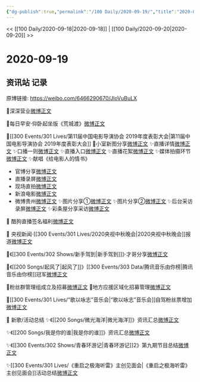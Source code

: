 ```yaml
---
{"dg-publish":true,"permalink":"/100 Daily/2020-09-19/","title":"2020-09-19","created":"2023-04-07T22:19:41.572+08:00","updated":"2023-04-07T22:22:06.164+08:00"}
---
```



<< [[100 Daily/2020-09-18\|2020-09-18]] | [[100 Daily/2020-09-20\|2020-09-20]] >>

# 2020-09-19

## 资讯站 记录

原博链接: https://weibo.com/6466290670/JloVuBuLX

💫深深营业[微博正文](https://m.weibo.cn/6466290670/4550465310428519)



💫每日早安·仰卧起坐版《荒城渡》[微博正文](https://m.weibo.cn/6466290670/4550783682481092)

💫[[300 Events/301 Lives/第11届中国电影导演协会 2019年度表彰大会\|第11届中国电影导演协会 2019年度表彰大会]]
💫小室新图分享[微博正文](https://m.weibo.cn/6466290670/4550954067960278)
✨直播详情[微博正文](https://m.weibo.cn/6466290670/4550658516335278)
✨口播一则[微博正文](https://m.weibo.cn/6466290670/4550868499959325)
✨直播入口[微博正文](https://m.weibo.cn/6466290670/4550902323092330)
✨直播花絮[微博正文](https://m.weibo.cn/6466290670/4550913257901476)
✨媒体拍摄环节[微博正文](https://m.weibo.cn/6466290670/4550906845069707)
✨献唱《给电影人的情书》
- 官博分享[微博正文](https://m.weibo.cn/1898596717/4550944271108299)
- 直播录屏[微博正文](https://m.weibo.cn/6466290670/4550936029040053)
- 现场直拍[微博正文](https://m.weibo.cn/6466290670/4550936347284018)
- 新浪电影[微博正文](https://m.weibo.cn/6466290670/4550940948434060)
- 微博贵州[微博正文](https://m.weibo.cn/6466290670/4550989744440809)
✨图片分享①[微博正文](https://m.weibo.cn/6466290670/4550945381552550)
✨图片分享②[微博正文](https://m.weibo.cn/6466290670/4550976192646309)
✨后台采访录屏[微博正文](https://m.weibo.cn/6466290670/4550947562853709)
✨彩条屋分享采访[微博正文](https://m.weibo.cn/6466290670/4550991187813485)

💫 酷狗直播签名福利[微博正文](https://m.weibo.cn/6466290670/4550957868261121)

💫 央视新闻·[[300 Events/301 Lives/2020央视中秋晚会\|2020央视中秋晚会]]报道[微博正文](https://m.weibo.cn/6466290670/4550659212576504)

💫《[[300 Events/302 Shows/新手驾到\|新手驾到]]》·才哥分享[微博正文](https://m.weibo.cn/6466290670/4550660102554005)

💫《[[200 Songs/起风了\|起风了]]》[[300 Events/303 Data/腾讯音乐由你榜\|腾讯音乐由你榜]]冠军[微博正文](https://m.weibo.cn/6466290670/4550916173207835)

💫粉丝群管理组成立及招募[微博正文](https://m.weibo.cn/6466290670/4550984283718557)
💫地方应援区域化招募管理[微博正文](https://m.weibo.cn/6466290670/4550998582111321)

💫[[300 Events/301 Lives/“歌以咏志”音乐会\|“歌以咏志”音乐会]]自驾粉丝票增加[微博正文](https://m.weibo.cn/6466290670/4550674279304522)

💫 新歌/活动总结
✨《[[200 Songs/微光海洋\|微光海洋]]》资讯汇总[微博正文](https://m.weibo.cn/6466290670/4550811893637009)

✨《[[200 Songs/我是你的谁\|我是你的谁]]》资讯汇总[微博正文](https://m.weibo.cn/6466290670/4550813295580567)

✨《[[300 Events/302 Shows/青春环游记\|青春环游记]]2》第九期节目总结[微博正文](https://m.weibo.cn/6466290670/4550838989881825)

✨[[300 Events/301 Lives/《重启之极海听雷》主创见面会\|《重启之极海听雷》主创见面会]]活动总结[微博正文](https://m.weibo.cn/6466290670/4550805674526076)
